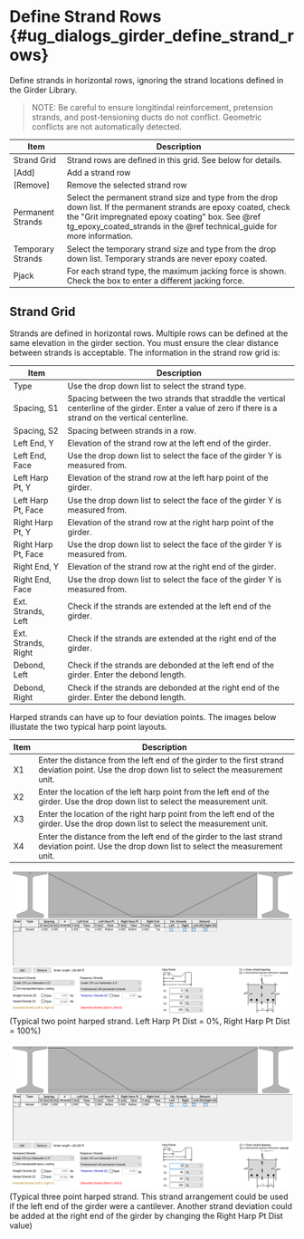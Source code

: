 Define Strand Rows {#ug_dialogs_girder_define_strand_rows}
==============================================
Define strands in horizontal rows, ignoring the strand locations defined in the Girder Library.

> NOTE: Be careful to ensure longitindal reinforcement, pretension strands, and post-tensioning ducts do not conflict. Geometric conflicts are not automatically detected.

Item | Description
-----|----------------
Strand Grid | Strand rows are defined in this grid. See below for details.
[Add] | Add a strand row
[Remove] | Remove the selected strand row
Permanent Strands | Select the permanent strand size and type from the drop down list. If the permanent strands are epoxy coated, check the "Grit impregnated epoxy coating" box. See @ref tg_epoxy_coated_strands in the @ref technical_guide for more information.
Temporary Strands | Select the temporary strand size and type from the drop down list. Temporary strands are never epoxy coated.
Pjack | For each strand type, the maximum jacking force is shown. Check the box to enter a different jacking force.

Strand Grid
------------
Strands are defined in horizontal rows. Multiple rows can be defined at the same elevation in the girder section. You must ensure the clear distance between strands is acceptable. The information in the strand row grid is:

Item | Description
-----|-----------
Type | Use the drop down list to select the strand type.
Spacing, S1 | Spacing between the two strands that straddle the vertical centerline of the girder. Enter a value of zero if there is a strand on the vertical centerline.
Spacing, S2 | Spacing between strands in a row.
Left End, Y | Elevation of the strand row at the left end of the girder.
Left End, Face | Use the drop down list to select the face of the girder Y is measured from.
Left Harp Pt, Y | Elevation of the strand row at the left harp point of the girder.
Left Harp Pt, Face | Use the drop down list to select the face of the girder Y is measured from.
Right Harp Pt, Y | Elevation of the strand row at the right harp point of the girder.
Right Harp Pt, Face | Use the drop down list to select the face of the girder Y is measured from.
Right End, Y | Elevation of the strand row at the right end of the girder.
Right End, Face | Use the drop down list to select the face of the girder Y is measured from.
Ext. Strands, Left | Check if the strands are extended at the left end of the girder.
Ext. Strands, Right | Check if the strands are extended at the right end of the girder.
Debond, Left | Check if the strands are debonded at the left end of the girder. Enter the debond length.
Debond, Right | Check if the strands are debonded at the right end of the girder. Enter the debond length.

Harped strands can have up to four deviation points. The images below illustate the two typical harp point layouts.

Item | Description
-----|-----------
X1 | Enter the distance from the left end of the girder to the first strand deviation point. Use the drop down list to select the measurement unit.
X2 | Enter the location of the left harp point from the left end of the girder. Use the drop down list to select the measurement unit.
X3 | Enter the location of the right harp point from the left end of the girder. Use the drop down list to select the measurement unit.
X4 | Enter the distance from the left end of the girder to the last strand deviation point. Use the drop down list to select the measurement unit.

![](TwoPointHarpedStrands.png)(Typical two point harped strand. Left Harp Pt Dist = 0%, Right Harp Pt Dist = 100%)
<br>
<br>
![](FourPointHarpedStrands.png)(Typical three point harped strand. This strand arrangement could be used if the left end of the girder were a cantilever. Another strand deviation could be added at the right end of the girder by changing the Right Harp Pt Dist value)

